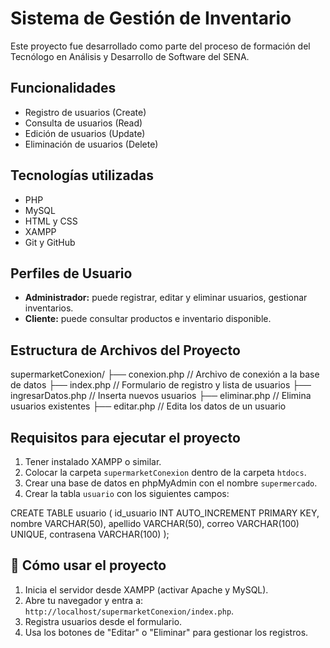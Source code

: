 # Sistema de Gestión de Inventario

Este proyecto fue desarrollado como parte del proceso de formación del Tecnólogo en Análisis y Desarrollo de Software del SENA.

## Funcionalidades

- Registro de usuarios (Create)
- Consulta de usuarios (Read)
- Edición de usuarios (Update)
- Eliminación de usuarios (Delete)

##  Tecnologías utilizadas

- PHP
- MySQL
- HTML y CSS
- XAMPP
- Git y GitHub

##  Perfiles de Usuario

- **Administrador:** puede registrar, editar y eliminar usuarios, gestionar inventarios.
- **Cliente:** puede consultar productos e inventario disponible.
## Estructura de Archivos del Proyecto

supermarketConexion/
├── conexion.php         // Archivo de conexión a la base de datos
├── index.php            // Formulario de registro y lista de usuarios
├── ingresarDatos.php    // Inserta nuevos usuarios
├── eliminar.php         // Elimina usuarios existentes
├── editar.php           // Edita los datos de un usuario

##  Requisitos para ejecutar el proyecto

1. Tener instalado XAMPP o similar.
2. Colocar la carpeta `supermarketConexion` dentro de la carpeta `htdocs`.
3. Crear una base de datos en phpMyAdmin con el nombre `supermercado`.
4. Crear la tabla `usuario` con los siguientes campos:

CREATE TABLE usuario (
    id_usuario INT AUTO_INCREMENT PRIMARY KEY,
    nombre VARCHAR(50),
    apellido VARCHAR(50),
    correo VARCHAR(100) UNIQUE,
    contrasena VARCHAR(100)
);

## 🚀 Cómo usar el proyecto

1. Inicia el servidor desde XAMPP (activar Apache y MySQL).
2. Abre tu navegador y entra a: `http://localhost/supermarketConexion/index.php`.
3. Registra usuarios desde el formulario.
4. Usa los botones de "Editar" o "Eliminar" para gestionar los registros.


